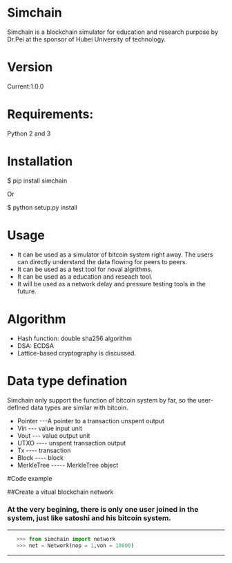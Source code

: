 Simchain
========

Simchain is a blockchain simulator for education and research purpose by Dr.Pei at the sponsor of Hubei University of technology.



Version
=======
Current:1.0.0

Requirements:
=======
Python 2 and 3

Installation
=======
$ pip install simchain

Or

$ python setup.py install


Usage
========
* It can be used as a simulator of bitcoin system right away. The users can directly understand the data flowing for peers to peers.
* It can be used as a test tool for noval algrithms.
*  It can be used as a education and reseach tool.
*  It will be used as a network delay and pressure testing tools in the future.

Algorithm
========
* Hash function: double sha256 algorithm
* DSA: ECDSA
* Lattice-based cryptography is discussed.

Data type defination
========
Simchain only support the function of bitcoin system by far, so the user-defined data types are similar with bitcoin.
* Pointer ---A pointer to a transaction unspent output
* Vin    --- value input unit
* Vout   --- value output unit
* UTXO   ---- unspent transaction output
* Tx     ---- transaction
* Block  ---- block
* MerkleTree ----- MerkleTree object


#Code example

##Create a vitual blockchain network 
### At the very begining, there is only one user joined in the system, just like satoshi and his bitcoin system.
-------
```python
   >>> from simchain import network
   >>> net = Network(nop = 1,von = 10000)
```

------



